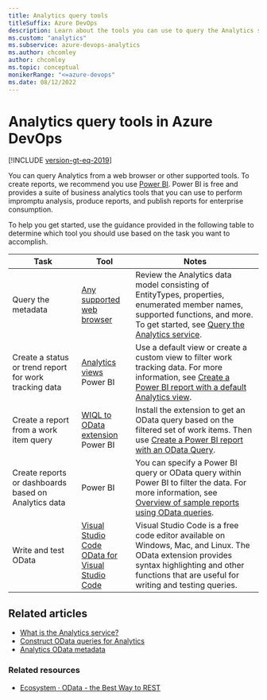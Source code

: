 ```yaml
---
title: Analytics query tools
titleSuffix: Azure DevOps  
description: Learn about the tools you can use to query the Analytics service.
ms.custom: "analytics" 
ms.subservice: azure-devops-analytics
ms.author: chcomley
author: chcomley
ms.topic: conceptual
monikerRange: "<=azure-devops"
ms.date: 08/12/2022
---
```


# Analytics query tools in Azure DevOps

[!INCLUDE [version-gt-eq-2019](../../includes/version-gt-eq-2019.md)]
 
You can query Analytics from a web browser or other supported tools. To create reports, we recommend you use [Power BI](https://powerbi.microsoft.com/). Power BI is free and provides a suite of business analytics tools that you can use to perform impromptu analysis, produce reports, and publish reports for enterprise consumption.

To help you get started, use the guidance provided in the following table to determine which tool you should use based on the task you want to accomplish. 

| Task | Tool    |               Notes       |  
|------|---------|---------------------------|   
| Query the metadata | [Any supported web browser](/azure/devops/server/compatibility#supported-browsers) | Review the Analytics data model consisting of EntityTypes, properties, enumerated member names, supported functions, and more. To get started, see [Query the Analytics service](analytics-query-parts.md). |
| Create a status or trend report for work tracking data | [Analytics views](../powerbi/what-are-analytics-views.md)<br/>Power BI | Use a default view or create a custom view to filter work tracking data. For more information, see [Create a Power BI report with a default Analytics view](../powerbi/create-quick-report.md). | 
| Create a report from a work item query | [WIQL to OData extension](https://marketplace.visualstudio.com/items?itemName=ms-eswm.wiql-to-odata)<br/>Power BI  | Install the extension to get an OData query based on the filtered set of work items. Then use [Create a Power BI report with an OData Query](../powerbi/create-quick-report-odataq.md). |  
|Create reports or dashboards based on Analytics data | Power BI | You can specify a Power BI query or OData query within Power BI to filter the data. For more information, see [Overview of sample reports using OData queries](../powerbi/sample-odata-overview.md). |  
| Write and test OData  | [Visual Studio Code](https://code.visualstudio.com/download)<br/>[OData for Visual Studio Code](https://marketplace.visualstudio.com/items?itemName=stansw.vscode-odata) | Visual Studio Code is a free code editor available on Windows, Mac, and Linux. The OData extension provides syntax highlighting and other functions that are useful for writing and testing queries. |  

## Related articles

- [What is the Analytics service?](../powerbi/what-is-analytics.md)
- [Construct OData queries for Analytics](analytics-query-parts.md)
- [Analytics OData metadata](../extend-analytics/analytics-metadata.md) 

### Related resources 

- [Ecosystem &middot; OData - the Best Way to REST](https://www.odata.org/ecosystem/)

